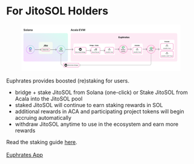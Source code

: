 # For JitoSOL Holders

<figure><img src="../.gitbook/assets/JitoSOL technical Visual (1).png" alt=""><figcaption></figcaption></figure>

Euphrates provides boosted (re)staking for users.&#x20;

* bridge + stake JitoSOL from Solana (one-click) or Stake JitoSOL from Acala into the JitoSOL pool
* staked JitoSOL will continue to earn staking rewards in SOL
* additional rewards in ACA and participating project tokens will begin accruing automatically
* withdraw JitoSOL anytime to use in the ecosystem and earn more rewards

Read the staking guide [here](https://farmdoc.acala.network/how-to-guides/use-euphrates/stake-jitosol).\
\
[Euphrates App](https://farm.acala.network/)
